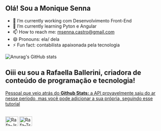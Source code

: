 ## Olá! Sou a Monique Senna

- 🔭 I’m currently working  com Desenvolvimento Front-End
- 🌱 I’m currently learning  Pyton e Angular
- 📫 How to reach me: msenna.castro@gmail.com
- 😄 Pronouns: ela/ dela
- ⚡ Fun fact: contabilista apaixonada pela tecnologia

![Anurag's GitHub stats](https://github-readme-stats.vercel.app/api?username=anuraghazra&show_icons=true&theme=tokyonight)
##  Oiii eu sou a Rafaella Ballerini, criadora de conteúdo de programação e tecnologia!
<div align="center">
  <a href="https://github.com/rafaballerini">
</div>

Pessoal que veio atrás do **Github Stats:** a API provavelmente saiu do ar nesse período,
mas você pode adicionar a sua própria, seguindo esse [ tutorial ](https://github.com/anuraghazra/github-readme-stats/blob/master/readme.md#deploy-on-your-own-vercel-instance)

<div style="display: inline_block"><br>
  <img align="center" alt="Rafa-Js" height="30" width="40" src="https://raw.githubusercontent.com/devicons/devicon/master/icons/javascript/javascript-plain .svg">
  <img align="center" alt="Rafa-Ts" height="30" width="40" src="https://raw.githubusercontent.com/devicons/devicon/master/icons/typescript/typescript-plain .svg">

